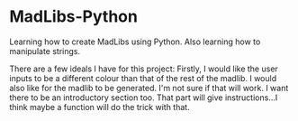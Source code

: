 # MadLibs-Python
Learning how to create MadLibs using Python. Also learning how to manipulate strings.

There are a few ideals I have for this project:
  Firstly, I would like the user inputs to be a different colour than that of the rest of the madlib.
  I would also like for the madlib to be generated. I'm not sure if that will work.
  I want there to be an introductory section too. That part will give instructions...I think maybe a function will do the trick with that.
